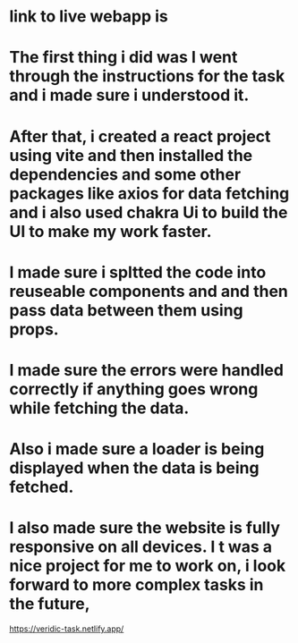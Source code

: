 # link to live webapp is 

# The first thing i did was I went through the instructions for the task and i made sure i understood it. 

# After that, i created a react project using vite and then installed the dependencies and some other packages like axios for data fetching and i also used chakra Ui to build the UI to make my work faster. 

# I made sure i spltted the code into reuseable components and and then pass data between them using props. 

# I made sure the errors were handled correctly if anything goes wrong while fetching the data. 

# Also i made sure a loader is being displayed when the data is being fetched. 

# I also made sure the website is fully responsive on all devices. I t was a nice project for me to work on, i look forward to more complex tasks in the future, 


https://veridic-task.netlify.app/

